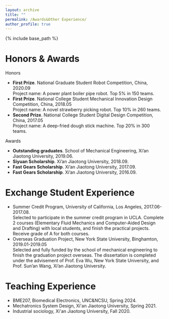 ```yaml
---
layout: archive
title: ""
permalink: /Awards&Other Experience/
author_profile: true
---
```

{% include base_path %}

Honors & Awards
======
Honors

* **First Prize**. National Graduate Student Robot Competition, China, 2020.09     
                     Project name: A power plant boiler pipe robot. Top 5% in 150 teams.    
* **First Prize**. National College Student Mechanical Innovation Design Competition, China, 2018.05    
                     Project name: A novel strawberry picking robot. Top 10% in 260 teams.   
* **Second Prize**. National College Student Digital Design Competition, China, 2017.05   
                     Project name: A deep-fried dough stick machine. Top 20% in 300 teams.    
                     
Awards

* **Outstanding graduates**. School of Mechanical Engineering, Xi’an Jiaotong University, 2019.06.    
* **Siyuan Scholarship**. Xi’an Jiaotong University, 2018.09.     
* **Fast Gears Scholarship**. Xi’an Jiaotong University, 2017.09.     
* **Fast Gears Scholarship**. Xi’an Jiaotong University, 2016.09.     

Exchange Student Experience
======
* Summer Credit Program, University of California, Los Angeles, 2017.06-2017.08.      
  Selected to participate in the summer credit program in UCLA. Complete 2 courses (Elementary Fluid Mechanics and Computer-Aided Design and Drafting) with local students, and finish the practical projects. Receive grade of A for both courses.    
* Overseas Graduation Project, New York State University, Binghamton, 2019.01-2019.05   
  Selected and fully funded by the school of mechanical engineering to finish the graduation project overseas. The dissertation is completed under the advisement of Prof. Eva Wu, New York State University, and Prof. Sun’an Wang, Xi’an Jiaotong University.

Teaching Experience
======
* BME207, Biomedical Electronics, UNC&NCSU, Spring 2024.
* Mechatronics System Design, Xi'an Jiaotong University, Spring 2021.
* Industrial sociology, Xi'an Jiaotong University, Fall 2020.


